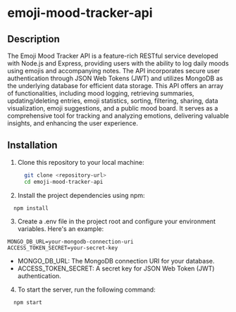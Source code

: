 # emoji-mood-tracker-api

## Description

The Emoji Mood Tracker API is a feature-rich RESTful service developed with Node.js and Express, providing users with the ability to log daily moods using emojis and accompanying notes. The API incorporates secure user authentication through JSON Web Tokens (JWT) and utilizes MongoDB as the underlying database for efficient data storage. This API offers an array of functionalities, including mood logging, retrieving summaries, updating/deleting entries, emoji statistics, sorting, filtering, sharing, data visualization, emoji suggestions, and a public mood board. It serves as a comprehensive tool for tracking and analyzing emotions, delivering valuable insights, and enhancing the user experience.

## Installation

1. Clone this repository to your local machine:

   ```bash
     git clone <repository-url>
     cd emoji-mood-tracker-api
   ```

2. Install the project dependencies using npm:

  ```bash
    npm install
  ```

3. Create a .env file in the project root and configure your environment variables. Here's an example:
  ```plaintext
  MONGO_DB_URL=your-mongodb-connection-uri
  ACCESS_TOKEN_SECRET=your-secret-key
  ```
  - MONGO_DB_URL: The MongoDB connection URI for your database.
  - ACCESS_TOKEN_SECRET: A secret key for JSON Web Token (JWT) authentication.

4. To start the server, run the following command:

  ```bash
    npm start
  ```


